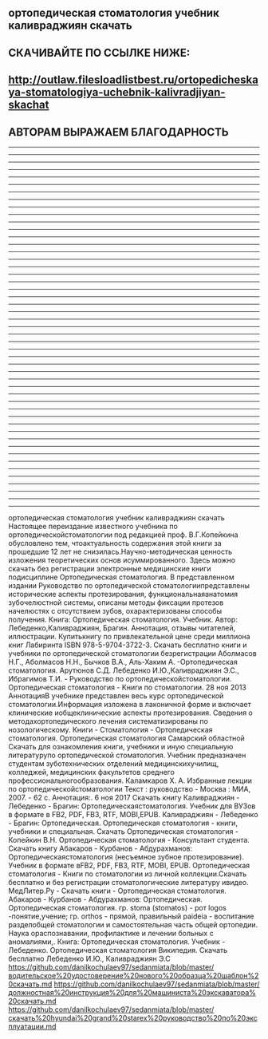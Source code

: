 ортопедическая стоматология учебник каливраджиян скачать
--------------------------------------------------
СКАЧИВАЙТЕ ПО ССЫЛКЕ НИЖЕ:
--------------------------------------------------
http://outlaw.filesloadlistbest.ru/ortopedicheskaya-stomatologiya-uchebnik-kalivradjiyan-skachat
--------------------------------------------------
АВТОРАМ ВЫРАЖАЕМ БЛАГОДАРНОСТЬ
--------------------------------------------------
--------------------------------------------------
--------------------------------------------------
--------------------------------------------------
--------------------------------------------------
--------------------------------------------------
--------------------------------------------------
--------------------------------------------------
--------------------------------------------------
--------------------------------------------------
--------------------------------------------------
--------------------------------------------------
--------------------------------------------------
--------------------------------------------------
--------------------------------------------------
--------------------------------------------------
--------------------------------------------------
--------------------------------------------------
--------------------------------------------------
--------------------------------------------------
--------------------------------------------------
--------------------------------------------------
--------------------------------------------------
--------------------------------------------------
--------------------------------------------------
--------------------------------------------------
--------------------------------------------------
--------------------------------------------------
--------------------------------------------------
--------------------------------------------------
--------------------------------------------------
--------------------------------------------------
--------------------------------------------------
--------------------------------------------------
--------------------------------------------------
--------------------------------------------------
--------------------------------------------------
--------------------------------------------------
--------------------------------------------------
--------------------------------------------------
--------------------------------------------------
--------------------------------------------------
--------------------------------------------------
--------------------------------------------------
--------------------------------------------------
--------------------------------------------------
--------------------------------------------------
--------------------------------------------------
--------------------------------------------------
--------------------------------------------------
ортопедическая стоматология учебник каливраджиян скачать Настоящее переиздание известного учебника по ортопедическойстоматологии под редакцией проф. В.Г.Копейкина обусловлено тем, чтоактуальность содержания этой книги за прошедшие 12 лет не снизилась.Научно-методическая ценность изложения теоретических основ исуммированного. Здесь можно скачать без регистрации электронные медицинские книги подисциплине Ортопедическая стоматология. В представленном издании Руководство по ортопедической стоматологиипредставлены исторические аспекты протезирования, функциональнаяанатомия зубочелюстной системы, описаны методы фиксации протезов начелюстях с отсутствием зубов, охарактеризованы способы получения. Книга: Ортопедическая стоматология. Учебник. Автор: Лебеденко,Каливраджиян, Брагин. Аннотация, отзывы читателей, иллюстрации. Купитькнигу по привлекательной цене среди миллиона книг Лабиринта  ISBN 978-5-9704-3722-3. Скачать бесплатно книги и учебники по ортопедической стоматологии безрегистрации  Аболмасов Н.Г., Аболмасов Н.Н., Бычков В.А., Аль-Хаким А. -Ортопедическая стоматология. Арутюнов С.Д.  Лебеденко И.Ю.,Каливраджиян Э.С., Ибрагимов Т.И. - Руководство по ортопедическойстоматологии. Ортопедическая стоматология - Книги по стоматологии. 28 ноя 2013  АннотацияВ учебнике представлен весь курс ортопедической стоматологии.Информация изложена в лаконичной форме и включает клинические иобщеклинические аспекты протезирования. Сведения о методахортопедического лечения систематизированы по нозологическому. Книги - Стоматология - Ортопедическая стоматология. Ортопедическая стоматология  Самарский областной
Скачать для ознакомления книги, учебники и иную специальную литературупо ортопедической стоматология. Учебник предназначен студентам зуботехнических отделений медицинскихучилищ, колледжей, медицинских факультетов среднего профессиональногообразования. Каламкаров Х. А. Избранные лекции по ортопедическойстоматологии Текст : руководство - Москва : МИА, 2007. - 62 с. Аннотация:. 6 ноя 2017  Скачать книгу Каливраджиян - Лебеденко - Брагин: Ортопедическаястоматология. Учебник для ВУЗов в формате в FB2, PDF, FB3, RTF, MOBI,EPUB. Каливраджиян - Лебеденко - Брагин: Ортопедическая. Ортопедическая стоматология - книги, учебники и специальная. Скачать Ортопедическая стоматология - Копейкин В.Н. Ортопедическая стоматология - Консультант студента. Скачать книгу Абакаров - Курбанов - Абдурахманов: Ортопедическаястоматология (несъемное зубное протезирование). Учебник в формате вFB2, PDF, FB3, RTF, MOBI, EPUB. Ортопедическая стоматология - Книги по стоматологии из личной коллекции.Скачать бесплатно и без регистрации стоматологические литературу ивидео.
МедЛитер.Ру - Скачать книги - Ортопедическая стоматология. Абакаров - Курбанов - Абдурахманов: Ортопедическая. Ортопедическая стоматология.  гр. stoma (stomatos) - рот  logos -понятие,учение; гр. orthos - прямой, правильный  paideia - воспитание  разделобщей стоматологии и самостоятельная часть общей ортопедии. Наука ораспознавании, профилактике и лечении больных с аномалиями,. Книга: Ортопедическая стоматология. Учебник - Лебеденко. Ортопедическая стоматология  Википедия. Скачать бесплатно Лебеденко И.Ю., Каливраджиян Э.С
https://github.com/danilkochulaev97/sedanmiata/blob/master/водительское%20удостоверение%20нового%20образца%20шаблон%20скачать.md
https://github.com/danilkochulaev97/sedanmiata/blob/master/должностная%20инструкция%20для%20машиниста%20экскаватора%20скачать.md
https://github.com/danilkochulaev97/sedanmiata/blob/master/скачать%20hyundai%20grand%20starex%20руководство%20по%20эксплуатации.md